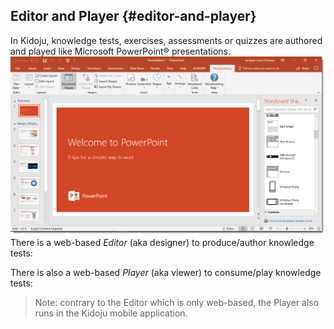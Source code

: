 ## Editor and Player {#editor-and-player}

In Kidoju, knowledge tests, exercises, assessments or quizzes are authored and played like Microsoft PowerPoint® presentations.![](/assets/Web_Concepts_Editor_And_Player_01.png)There is a web-based _Editor_ \(aka designer\) to produce/author knowledge tests:

There is also a web-based _Player_ \(aka viewer\) to consume/play knowledge tests:

> Note: contrary to the Editor which is only web-based, the Player also runs in the Kidoju mobile application.



